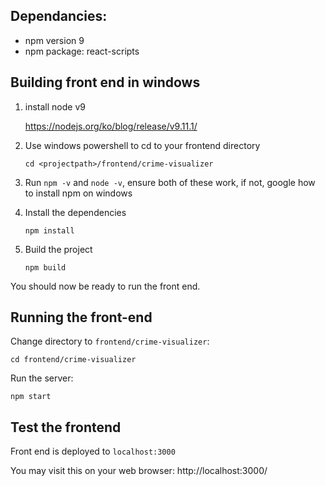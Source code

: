 ## Dependancies:

 * npm version 9
 * npm package: react-scripts
 
 ## Building front end in windows
 
 1. install node v9
 
    https://nodejs.org/ko/blog/release/v9.11.1/
    
 2. Use windows powershell to cd to your frontend directory
 
    `cd <projectpath>/frontend/crime-visualizer`
    
 3. Run `npm -v` and `node -v`, ensure both of these work, if not, google how to install npm on windows
 
 4. Install the dependencies
 
    `npm install`
    
 5. Build the project
 
    `npm build`
    
 You should now be ready to run the front end.
 
## Running the front-end

Change directory to `frontend/crime-visualizer`:

  `cd frontend/crime-visualizer`
  
Run the server:

  `npm start`

## Test the frontend

Front end is deployed to `localhost:3000`

You may visit this on your web browser: http://localhost:3000/
